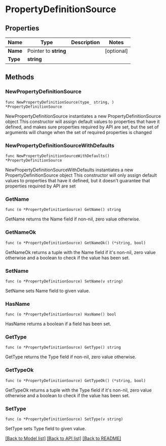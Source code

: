 # PropertyDefinitionSource

## Properties

Name | Type | Description | Notes
------------ | ------------- | ------------- | -------------
**Name** | Pointer to **string** |  | [optional] 
**Type** | **string** |  | 

## Methods

### NewPropertyDefinitionSource

`func NewPropertyDefinitionSource(type_ string, ) *PropertyDefinitionSource`

NewPropertyDefinitionSource instantiates a new PropertyDefinitionSource object
This constructor will assign default values to properties that have it defined,
and makes sure properties required by API are set, but the set of arguments
will change when the set of required properties is changed

### NewPropertyDefinitionSourceWithDefaults

`func NewPropertyDefinitionSourceWithDefaults() *PropertyDefinitionSource`

NewPropertyDefinitionSourceWithDefaults instantiates a new PropertyDefinitionSource object
This constructor will only assign default values to properties that have it defined,
but it doesn't guarantee that properties required by API are set

### GetName

`func (o *PropertyDefinitionSource) GetName() string`

GetName returns the Name field if non-nil, zero value otherwise.

### GetNameOk

`func (o *PropertyDefinitionSource) GetNameOk() (*string, bool)`

GetNameOk returns a tuple with the Name field if it's non-nil, zero value otherwise
and a boolean to check if the value has been set.

### SetName

`func (o *PropertyDefinitionSource) SetName(v string)`

SetName sets Name field to given value.

### HasName

`func (o *PropertyDefinitionSource) HasName() bool`

HasName returns a boolean if a field has been set.

### GetType

`func (o *PropertyDefinitionSource) GetType() string`

GetType returns the Type field if non-nil, zero value otherwise.

### GetTypeOk

`func (o *PropertyDefinitionSource) GetTypeOk() (*string, bool)`

GetTypeOk returns a tuple with the Type field if it's non-nil, zero value otherwise
and a boolean to check if the value has been set.

### SetType

`func (o *PropertyDefinitionSource) SetType(v string)`

SetType sets Type field to given value.



[[Back to Model list]](../README.md#documentation-for-models) [[Back to API list]](../README.md#documentation-for-api-endpoints) [[Back to README]](../README.md)



